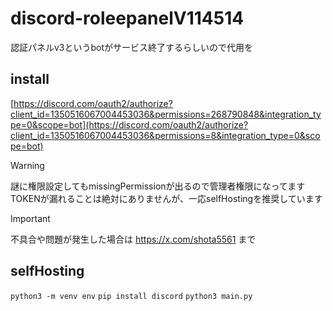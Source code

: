 # discord-roleepanelV114514
認証パネルv3というbotがサービス終了するらしいので代用を

## install

[https://discord.com/oauth2/authorize?client_id=1350516067004453036&permissions=268790848&integration_type=0&scope=bot](https://discord.com/oauth2/authorize?client_id=1350516067004453036&permissions=8&integration_type=0&scope=bot)

> [!WARNING]
> 謎に権限設定してもmissingPermissionが出るので管理者権限になってます
> TOKENが漏れることは絶対にありませんが、一応selfHostingを推奨しています

> [!IMPORTANT]
> 不具合や問題が発生した場合は
> https://x.com/shota5561 まで

## selfHosting
```python3 -m venv env```
```pip install discord```
```python3 main.py```
